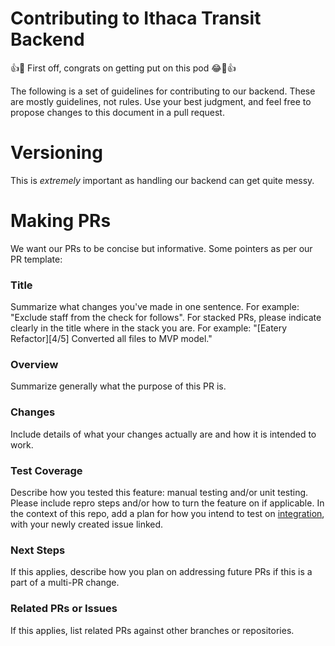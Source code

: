 # Contributing to Ithaca Transit Backend
👍🎉 First off, congrats on getting put on this pod 😂🎉👍

The following is a set of guidelines for contributing to our backend. These are mostly guidelines, not rules. Use your best judgment, and feel free to propose changes to this document in a pull request.

# Versioning
This is _extremely_ important as handling our backend can get quite messy.

# Making PRs
We want our PRs to be concise but informative. Some pointers as per our PR template:
### Title
Summarize what changes you've made in one sentence. For example: "Exclude staff from the check for follows". For stacked PRs, please indicate clearly in the title where in the stack you are. For example: "[Eatery Refactor][4/5] Converted all files to MVP model."
### Overview
Summarize generally what the purpose of this PR is.
### Changes
Include details of what your changes actually are and how it is intended to work.
### Test Coverage
Describe how you tested this feature: manual testing and/or unit testing. Please include repro steps and/or how to turn the feature on if applicable. In the context of this repo, add a plan for how you intend to test on [integration](https://github.com/cuappdev/integration), with your newly created issue linked.
### Next Steps
If this applies, describe how you plan on addressing future PRs if this is a part of a multi-PR change.
### Related PRs or Issues
If this applies, list related PRs against other branches or repositories.


